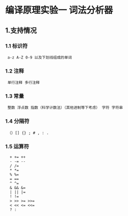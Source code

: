 # 编译原理实验一 词法分析器

## 1.支持情况

###  1.1 标识符
     a-z A-Z 0-9 以及下划线组成的单词
###  1.2 注释
     单行注释 多行注释
###  1.3 常量
     整数 浮点数 指数（科学计数法）（其他进制等下考虑） 字符 字符串
###  1.4 分隔符
     （）[] {} ; # , : .
###  1.5 运算符
      + += ++
      - -= --
      / /=
      * *=
      % %=
      = ==
      ^ ^=
      & && &=
      | || |=
      ! !=
      > >> >= >>=
      < << <= <<=
      ? :
